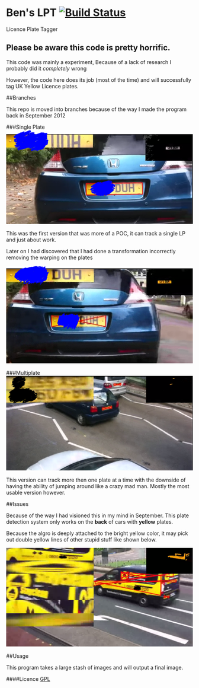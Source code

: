 Ben's LPT [![Build Status](https://travis-ci.org/benjojo/LPT.png?branch=master)](https://travis-ci.org/benjojo/LPT)
=============
Licence Plate Tagger

## Please be aware this code is pretty horrific.
This code was mainly a experiment, Because of a lack of research I probably did it *completely* wrong

However, the code here does its job (most of the time) and will successfully tag UK Yellow Licence plates.  


##Branches

This repo is moved into branches because of the way I made the program back in September 2012

###Single Plate
![Single Plate](/Docs/Rev1.PNG)

This was the first version that was more of a POC, it can track a single LP and just about work.

Later on I had discovered that I had done a transformation incorrectly removing the warping on the plates

![S2 Plate](/Docs/Rev2.png)

###Multiplate
![MPlate](/Docs/multiplate.PNG)

This version can track more then one plate at a time with the downside of having the ability of jumping around like a crazy mad man. Mostly the most usable version however.

##Issues

Because of the way I had visioned this in my mind in September. This plate detection system only works on the **back** of cars with **yellow** plates.

Because the algro is deeply attached to the bright yellow color, it may pick out double yellow lines of other stupid stuff like shown below.

![YellowIssue](/Docs/yellowvan.PNG)

##Usage

This program takes a large stash of images and will output a final image.


####Licence
[GPL](http://opensource.org/licenses/gpl-2.0.php)
